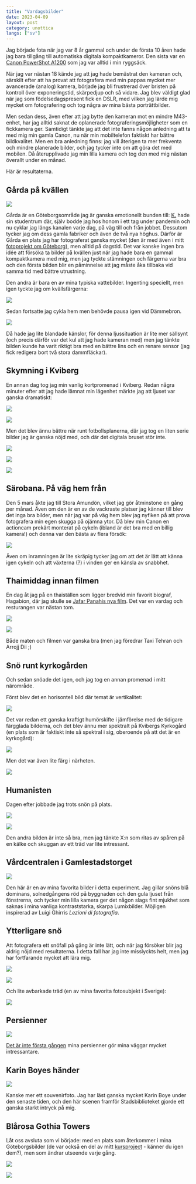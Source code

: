 ```yaml
---
title: "Vardagsbilder"
date: 2023-04-09
layout: post
category: unottica
langs: ["sv"]
---
```


Jag började fota när jag var 8 år gammal och under de första 10 åren hade jag bara tillgång till automatiska digitala kompaktkameror.
Den sista var en [Canon PowerShot A1200](https://www.usa.canon.com/support/p/powershot-a1200) som jag var alltid i min ryggsäck.

När jag var nästan 18 kände jag att jag hade bemästrat den kameran och, särskilt efter att ha provat att fotografera med min pappas mycket mer avancerade (analog) kamera, började jag bli frustrerad över bristen på kontroll över exponeringstid, skärpedjup och så vidare.
Jag blev väldigt glad när jag som födelsedagspresent fick en DSLR, med vilken jag lärde mig mycket om fotografering och tog några av mina bästa porträttbilder.

Men sedan dess, även efter att jag bytte den kameran mot en mindre M43-enhet, har jag alltid saknat de oplanerade fotograferingsmöjligheter som en fickkamera ger.
Samtidigt tänkte jag att det inte fanns någon anledning att ta med mig min gamla Canon, nu när min mobiltelefon faktiskt har bättre bildkvalitet.
Men en bra anledning finns: jag vill återigen ta mer frekventa och mindre planerade bilder, och jag tycker inte om att göra det med mobilen. 
Då återupplivade jag min lilla kamera och tog den med mig nästan överallt under en månad.

Här är resultaterna.

## Gårda på kvällen

![](https://harisont.github.io/assets/img/vardagsbilder/1garda1.JPG)

Gårda är en Göteborgsområde jag är ganska emotionellt bunden till: [K.](https://harisont.github.io/kappanneu/) hade sin studentrum där, själv bodde jag hos honom i ett tag under pandemin och nu cyklar jag längs kanalen varje dag, på väg till och från jobbet.
Dessutom tycker jag om dess gamla fabriker och även de två nya höghus.
Därför är Gårda en plats jag har fotograferat ganska mycket (den är med även i mitt [fotoprojekt om Göteborg](https://harisont.github.io/postcards-from-gothenburg/index.html#Svenska)), men alltid på dagstid.
Det var kanske ingen bra idée att försöka ta bilder på kvällen just när jag hade bara en gammal kompaktkamera med mig, men jag tyckte stämningen och färgerna var bra och den första bilden blir en påminnelse att jag måste åka tillbaka vid samma tid med bättre utrustning. 

Den andra är bara en av mina typiska vattebilder. 
Ingenting speciellt, men igen tyckte jag om kvällsfärgerna:

![](https://harisont.github.io/assets/img/vardagsbilder/1garda2.JPG)

Sedan fortsatte jag cykla hem men behövde pausa igen vid Dämmebron.

![](https://harisont.github.io/assets/img/vardagsbilder/1garda3.JPG)

Då hade jag lite blandade känslor, för denna ljussituation är lite mer sällsynt (och precis därför var det kul att jag hade kameran med) men jag tänkte bilden kunde ha varit riktigt bra med en bättre lins och en renare sensor (jag fick redigera bort två stora dammfläckar).

## Skymning i Kviberg
En annan dag tog jag min vanlig kortpromenad i Kviberg.
Redan några minuter efter att jag hade lämnat min lägenhet märkte jag att ljuset var ganska dramatiskt:

![](https://harisont.github.io/assets/img/vardagsbilder/2kviberg1.JPG)

![](https://harisont.github.io/assets/img/vardagsbilder/2kviberg2.JPG)

Men det blev ännu bättre när runt fotbollsplanerna, där jag tog en liten serie bilder jag är ganska nöjd med, och där det digitala bruset stör inte.

![](https://harisont.github.io/assets/img/vardagsbilder/2kviberg3.JPG)

![](https://harisont.github.io/assets/img/vardagsbilder/2kviberg4.JPG)

![](https://harisont.github.io/assets/img/vardagsbilder/2kviberg5.JPG)

## Särobana. På väg hem från
Den 5 mars åkte jag till Stora Amundön, vilket jag gör åtminstone en gång per månad.
Även om den är en av de vackraste platser jag känner till blev det inga bra bilder, men när jag var på väg hem blev jag nyfiken på att prova fotografera min egen skugga på ojämna ytor. 
Då blev min Canon en actioncam prekärt monterat på cykeln (ibland är det bra med en billig kamera!) och denna var den bästa av flera försök:

![](https://harisont.github.io/assets/img/vardagsbilder/3sarobanan1.JPG)

Även om inramningen är lite skräpig tycker jag om att det är lätt att känna igen cykeln och att växterna (?) i vinden ger en känsla av snabbhet. 

## Thaimiddag innan filmen
En dag åt jag på en thaiställen som ligger bredvid min favorit biograf, Hagabion, där jag skulle se [Jafar Panahis nya film](https://hagabion.se/filmer/no-bears/).
Det var en vardag och resturangen var nästan tom.

![](https://harisont.github.io/assets/img/vardagsbilder/5thaistallen1.JPG)

![](https://harisont.github.io/assets/img/vardagsbilder/5thaistallen2.JPG)

Både maten och filmen var ganska bra (men jag föredrar Taxi Tehran och Arrojj Dii ;)

## Snö runt kyrkogården
Och sedan snöade det igen, och jag tog en annan promenad i mitt närområde.

Först blev det en horisontell bild där temat är vertikalitet:

![](https://harisont.github.io/assets/img/vardagsbilder/6kyrkogarden1.JPG)

Det var redan ett ganska kraftigt humörskifte i jämförelse med de tidigare färgglada bilderna, och det blev ännu mer spektralt på Kvibergs Kyrkogård (en plats som är faktiskt inte så spektral i sig, oberoende på att det är en kyrkogård):

![](https://harisont.github.io/assets/img/vardagsbilder/6kyrkogarden2.JPG)

Men det var även lite färg i närheten.

![](https://harisont.github.io/assets/img/vardagsbilder/6kyrkogarden3.JPG)

## Humanisten
Dagen efter jobbade jag trots snön på plats.

![](https://harisont.github.io/assets/img/vardagsbilder/7humanisten2.JPG)

![](https://harisont.github.io/assets/img/vardagsbilder/7humanisten1.JPG)

Den andra bilden är inte så bra, men jag tänkte X:n som ritas av spåren på en kälke och skuggan av ett träd var lite intressant.

## Vårdcentralen i Gamlestadstorget
![](https://harisont.github.io/assets/img/vardagsbilder/8gamlestaden1.JPG)

Den här är en av mina favorita bilder i detta experiment. 
Jag gillar snöns blå dominans, solnedgångens röd på byggnaden och den gula ljuset från fönstrerna, och tycker min lilla kamera ger det någon slags fint mjukhet som saknas i mina vanliga kontraststarka, skarpa Lumixbilder.
Möjligen inspirerad av Luigi Ghirris _Lezioni di fotografia_.

## Ytterligare snö
Att fotografera ett snöfall på gång är inte lätt, och när jag försöker blir jag aldrig nöjd med resultaterna.
I detta fall har jag inte misslyckts helt, men jag har fortfarande mycket att lära mig.

![](https://harisont.github.io/assets/img/vardagsbilder/9kviberg1.JPG)

![](https://harisont.github.io/assets/img/vardagsbilder/9kviberg2.JPG)

Och lite avbarkade träd (en av mina favorita fotosubjekt i Sverige):

![](https://harisont.github.io/assets/img/vardagsbilder/9kviberg3.JPG)

## Persienner
![](https://harisont.github.io/assets/img/vardagsbilder/10persienner.JPG)

[Det är inte första gången](https://www.instagram.com/p/CYdubbZIecg/?utm_source=ig_web_button_share_sheet) mina persienner gör mina väggar mycket intressantare. 

## Karin Boyes händer 

![](https://harisont.github.io/assets/img/vardagsbilder/11karinboye.JPG)

Kanske mer ett souvenirfoto.
Jag har läst ganska mycket Karin Boye under den senaste tiden, och den här scenen framför Stadsbiblioteket gjorde ett ganska starkt intryck på mig.

## Blårosa Gothia Towers
Låt oss avsluta som vi började: med en plats som återkommer i mina Göteborgsbilder (de var också en del av mitt [kursproject](https://harisont.github.io/postcards-from-gothenburg/) - känner du igen dem?), men som ändrar utseende varje gång.

![](https://harisont.github.io/assets/img/vardagsbilder/12gothia1.JPG)

![](https://harisont.github.io/assets/img/vardagsbilder/12gothia2.JPG)
